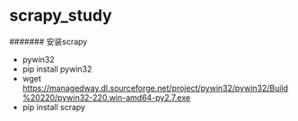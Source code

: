 # scrapy_study
####### 安装scrapy
- pywin32
 - pip install pywin32
 - wget https://managedway.dl.sourceforge.net/project/pywin32/pywin32/Build%20220/pywin32-220.win-amd64-py2.7.exe
- pip install scrapy
